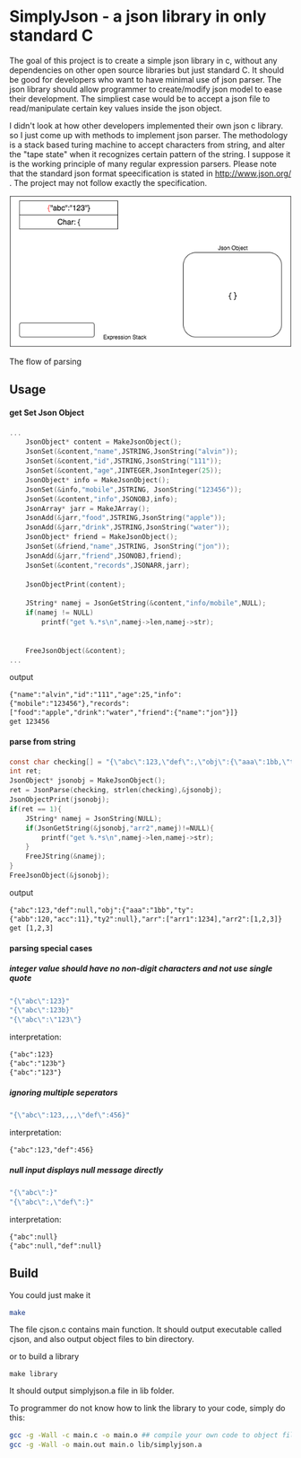 SimplyJson - a json library in only standard C
===

The goal of this project is to create a simple json library in c, without any dependencies on other open source libraries but just standard C. It should be good for developers who want to have minimal use of json parser. The json library should allow programmer to create/modify json model to ease their development. The simpliest case would be to accept a json file to read/manipulate certain key values inside the json object. 

I didn't look at how other developers implemented their own json c library. so I just come up with methods to implement json parser. The methodology is a stack based turing machine to accept characters from string, and alter the "tape state" when it recognizes certain pattern of the string. I suppose it is the working principle of many regular expression parsers. Please note that the standard json format speecification is stated in http://www.json.org/ . The project may not follow exactly the specification.

![Flow of Parsing](info/stack_flow.gif)

The flow of parsing

Usage
---

#### get Set Json Object
```c
...
    JsonObject* content = MakeJsonObject();
    JsonSet(&content,"name",JSTRING,JsonString("alvin"));
    JsonSet(&content,"id",JSTRING,JsonString("111"));
    JsonSet(&content,"age",JINTEGER,JsonInteger(25));
    JsonObject* info = MakeJsonObject();
    JsonSet(&info,"mobile",JSTRING, JsonString("123456"));
    JsonSet(&content,"info",JSONOBJ,info);
    JsonArray* jarr = MakeJArray();
    JsonAdd(&jarr,"food",JSTRING,JsonString("apple"));
    JsonAdd(&jarr,"drink",JSTRING,JsonString("water"));
    JsonObject* friend = MakeJsonObject();
    JsonSet(&friend,"name",JSTRING, JsonString("jon"));
    JsonAdd(&jarr,"friend",JSONOBJ,friend);
    JsonSet(&content,"records",JSONARR,jarr);
    
    JsonObjectPrint(content);
    
    JString* namej = JsonGetString(&content,"info/mobile",NULL);
    if(namej != NULL)
        printf("get %.*s\n",namej->len,namej->str);
    
    
    FreeJsonObject(&content);
...
```

output
```
{"name":"alvin","id":"111","age":25,"info":{"mobile":"123456"},"records":["food":"apple","drink":"water","friend":{"name":"jon"}]}
get 123456
```


#### parse from string
```c
const char checking[] = "{\"abc\":123,\"def\":,\"obj\":{\"aaa\":1bb,\"ty\":{\"abb\":120,\"acc\":11},\"ty2\":},,,\"arr\":[\"arr1\":1234],\"arr2\":[1,2,3]}";
int ret;
JsonObject* jsonobj = MakeJsonObject();
ret = JsonParse(checking, strlen(checking),&jsonobj);
JsonObjectPrint(jsonobj);
if(ret == 1){
    JString* namej = JsonString(NULL);
    if(JsonGetString(&jsonobj,"arr2",namej)!=NULL){
        printf("get %.*s\n",namej->len,namej->str);
    }
    FreeJString(&namej);
}
FreeJsonObject(&jsonobj);
```
output
```
{"abc":123,"def":null,"obj":{"aaa":"1bb","ty":{"abb":120,"acc":11},"ty2":null},"arr":["arr1":1234],"arr2":[1,2,3]}
get [1,2,3]
```

#### parsing special cases

##### integer value should have no non-digit characters and not use single quote

```c
"{\"abc\":123}"
"{\"abc\":123b}"
"{\"abc\":\"123\"}
```
interpretation:
```
{"abc":123}
{"abc":"123b"}
{"abc":"123"}
```

##### ignoring multiple seperators

```c
"{\"abc\":123,,,,\"def\":456}"
```
interpretation:
```
{"abc":123,"def":456}
```

##### null input displays null message directly

```c
"{\"abc\":}"
"{\"abc\":,\"def\":}"
``` 
interpretation:
```
{"abc":null}
{"abc":null,"def":null}
```

Build
---

You could just make it
```sh
make
```
The file cjson.c contains main function.
It should output executable called cjson, and also output object files to bin directory.

or to build a library
```
make library
```
It should output simplyjson.a file in lib folder.

To programmer do not know how to link the library to your code, simply do this:
```sh
gcc -g -Wall -c main.c -o main.o ## compile your own code to object files
gcc -g -Wall -o main.out main.o lib/simplyjson.a
```
